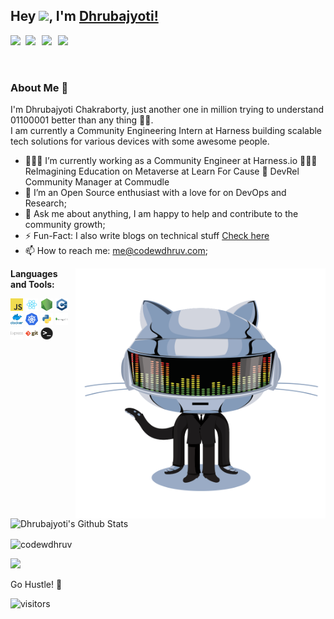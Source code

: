 ## Hey <img src="https://github.com/TheDudeThatCode/TheDudeThatCode/blob/master/Assets/Hi.gif" width="29px">, I'm [Dhrubajyoti!](https://codewdhruv.bio.link) 

<a href="https://www.linkedin.com/in/dhruvvjyoti/">
  <img align="left" width="24px" src="https://cdn.jsdelivr.net/npm/simple-icons@v3/icons/linkedin.svg"  />
</a>
<a href="https://twitter.com/dhruvvjyoti">
  <img align="left" width="26px" src="https://cdn.jsdelivr.net/npm/simple-icons@v3/icons/twitter.svg" />
</a>
<a href="mailto:me@codewdhruv.com">
  <img align="left" width="26px" src="https://cdn.jsdelivr.net/npm/simple-icons@v3/icons/gmail.svg" />
</a>
<a href="https://www.youtube.com/channel/UCYMvclP9NfiZiOzs0XGBdvw">
  <img align="left" width="26px" src="https://cdn.jsdelivr.net/npm/simple-icons@v3/icons/youtube.svg" />
</a>

<br />

<br />
<br />

### About Me 🚀
I'm Dhrubajyoti Chakraborty, just another one in million trying to understand 01100001 better than any thing 👨‍💻. </br>
I am currently a Community Engineering Intern at Harness building scalable tech solutions for various devices with some awesome people. </br>
- 👨🏽‍💻 I’m currently working as a Community Engineer at Harness.io 🙍🏽‍♂️ ReImagining Education on Metaverse at Learn For Cause 👨‍ DevRel Community Manager at Commudle
- 🌱 I’m an Open Source enthusiast with a love for on DevOps and Research; 
- 💬 Ask me about anything, I am happy to help and contribute to the community growth;
- ⚡️ Fun-Fact: I also write blogs on technical stuff [Check here](https://codewdhruv.bio.link/)
- 📫 How to reach me: me@codewdhruv.com;

<img align='right' src='https://github.com/codewdhruv/codewdhruv/blob/main/Readme_images/daftpunktocat-thomas.gif' align='right' width="400px">
<p align="left">
   
**Languages and Tools:**  

<code><img height="20" src="https://raw.githubusercontent.com/github/explore/80688e429a7d4ef2fca1e82350fe8e3517d3494d/topics/javascript/javascript.png"></code>
<code><img height="20" src="https://raw.githubusercontent.com/github/explore/80688e429a7d4ef2fca1e82350fe8e3517d3494d/topics/react/react.png"></code>
<code><img height="20" src="https://raw.githubusercontent.com/github/explore/80688e429a7d4ef2fca1e82350fe8e3517d3494d/topics/nodejs/nodejs.png"></code>
<code><img height="20" src="https://raw.githubusercontent.com/github/explore/80688e429a7d4ef2fca1e82350fe8e3517d3494d/topics/cpp/cpp.png"></code>
<code><img height="20" src="https://raw.githubusercontent.com/github/explore/80688e429a7d4ef2fca1e82350fe8e3517d3494d/topics/docker/docker.png"></code>
<code><img height="20" src="https://raw.githubusercontent.com/github/explore/80688e429a7d4ef2fca1e82350fe8e3517d3494d/topics/kubernetes/kubernetes.png"></code>
<code><img height="20" src="https://raw.githubusercontent.com/github/explore/80688e429a7d4ef2fca1e82350fe8e3517d3494d/topics/python/python.png"></code>
<code><img height="20" src="https://raw.githubusercontent.com/github/explore/80688e429a7d4ef2fca1e82350fe8e3517d3494d/topics/mongodb/mongodb.png"></code>
<code><img height="20" src="https://raw.githubusercontent.com/github/explore/80688e429a7d4ef2fca1e82350fe8e3517d3494d/topics/express/express.png"></code>
<code><img height="20" src="https://raw.githubusercontent.com/github/explore/80688e429a7d4ef2fca1e82350fe8e3517d3494d/topics/git/git.png"></code>
<code><img height="20" src="https://raw.githubusercontent.com/github/explore/80688e429a7d4ef2fca1e82350fe8e3517d3494d/topics/terminal/terminal.png"></code>



![Dhrubajyoti's Github Stats](https://github-readme-stats.vercel.app/api?username=codewdhruv&show_icons=true&hide_border=true)


<p><img align="center" src="https://github-readme-streak-stats.herokuapp.com/?user=codewdhruv&" alt="codewdhruv" /></p>

<img src="https://user-images.githubusercontent.com/5679180/79618120-0daffb80-80be-11ea-819e-d2b0fa904d07.gif" width="27px"> </p>  
  
  Go Hustle! 🚀

![visitors](https://visitor-badge.laobi.icu/badge?page_id=dhrubajyoti89.dhrubajyoti89)
